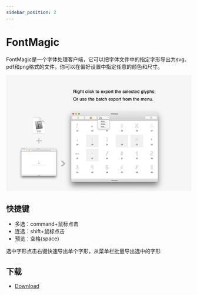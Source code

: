 ```yaml
---
sidebar_position: 2
---
```


# FontMagic

FontMagic是一个字体处理客户端，它可以把字体文件中的指定字形导出为svg、pdf和png格式的文件，你可以在偏好设置中指定任意的颜色和尺寸。


![FontMagic-mini-1](./img/FontMagic.png)

## 快捷键

* 多选：command+鼠标点击
* 连选：shift+鼠标点击
* 预览：空格(space)


选中字形点击右键快速导出单个字形，从菜单栏批量导出选中的字形


## 下载

* <a href="https://storage.googleapis.com/arayofsunshine/FontMagic1.10.0.zip">Download</a>
